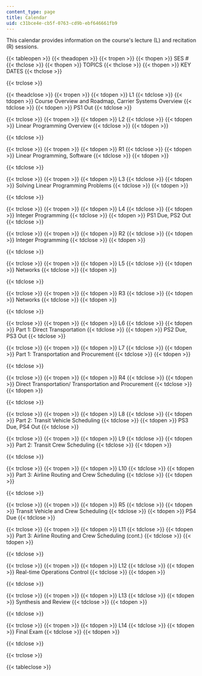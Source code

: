 ```yaml
---
content_type: page
title: Calendar
uid: c31bce4e-cb5f-0763-cd9b-ebf646661fb9
---
```


This calendar provides information on the course's lecture (L) and recitation (R) sessions.

{{< tableopen >}}
{{< theadopen >}}
{{< tropen >}}
{{< thopen >}}
SES #
{{< thclose >}}
{{< thopen >}}
TOPICS
{{< thclose >}}
{{< thopen >}}
KEY DATES
{{< thclose >}}

{{< trclose >}}

{{< theadclose >}}
{{< tropen >}}
{{< tdopen >}}
L1
{{< tdclose >}}
{{< tdopen >}}
Course Overview and Roadmap, Carrier Systems Overview
{{< tdclose >}}
{{< tdopen >}}
PS1 Out
{{< tdclose >}}

{{< trclose >}}
{{< tropen >}}
{{< tdopen >}}
L2
{{< tdclose >}}
{{< tdopen >}}
Linear Programming Overview
{{< tdclose >}}
{{< tdopen >}}

{{< tdclose >}}

{{< trclose >}}
{{< tropen >}}
{{< tdopen >}}
R1
{{< tdclose >}}
{{< tdopen >}}
Linear Programming, Software
{{< tdclose >}}
{{< tdopen >}}

{{< tdclose >}}

{{< trclose >}}
{{< tropen >}}
{{< tdopen >}}
L3
{{< tdclose >}}
{{< tdopen >}}
Solving Linear Programming Problems
{{< tdclose >}}
{{< tdopen >}}

{{< tdclose >}}

{{< trclose >}}
{{< tropen >}}
{{< tdopen >}}
L4
{{< tdclose >}}
{{< tdopen >}}
Integer Programming
{{< tdclose >}}
{{< tdopen >}}
PS1 Due, PS2 Out
{{< tdclose >}}

{{< trclose >}}
{{< tropen >}}
{{< tdopen >}}
R2
{{< tdclose >}}
{{< tdopen >}}
Integer Programming
{{< tdclose >}}
{{< tdopen >}}

{{< tdclose >}}

{{< trclose >}}
{{< tropen >}}
{{< tdopen >}}
L5
{{< tdclose >}}
{{< tdopen >}}
Networks
{{< tdclose >}}
{{< tdopen >}}

{{< tdclose >}}

{{< trclose >}}
{{< tropen >}}
{{< tdopen >}}
R3
{{< tdclose >}}
{{< tdopen >}}
Networks
{{< tdclose >}}
{{< tdopen >}}

{{< tdclose >}}

{{< trclose >}}
{{< tropen >}}
{{< tdopen >}}
L6
{{< tdclose >}}
{{< tdopen >}}
Part 1: Direct Transportation
{{< tdclose >}}
{{< tdopen >}}
PS2 Due, PS3 Out
{{< tdclose >}}

{{< trclose >}}
{{< tropen >}}
{{< tdopen >}}
L7
{{< tdclose >}}
{{< tdopen >}}
Part 1: Transportation and Procurement
{{< tdclose >}}
{{< tdopen >}}

{{< tdclose >}}

{{< trclose >}}
{{< tropen >}}
{{< tdopen >}}
R4
{{< tdclose >}}
{{< tdopen >}}
Direct Transportation/ Transportation and Procurement
{{< tdclose >}}
{{< tdopen >}}

{{< tdclose >}}

{{< trclose >}}
{{< tropen >}}
{{< tdopen >}}
L8
{{< tdclose >}}
{{< tdopen >}}
Part 2: Transit Vehicle Scheduling
{{< tdclose >}}
{{< tdopen >}}
PS3 Due, PS4 Out
{{< tdclose >}}

{{< trclose >}}
{{< tropen >}}
{{< tdopen >}}
L9
{{< tdclose >}}
{{< tdopen >}}
Part 2: Transit Crew Scheduling
{{< tdclose >}}
{{< tdopen >}}

{{< tdclose >}}

{{< trclose >}}
{{< tropen >}}
{{< tdopen >}}
L10
{{< tdclose >}}
{{< tdopen >}}
Part 3: Airline Routing and Crew Scheduling
{{< tdclose >}}
{{< tdopen >}}

{{< tdclose >}}

{{< trclose >}}
{{< tropen >}}
{{< tdopen >}}
R5
{{< tdclose >}}
{{< tdopen >}}
Transit Vehicle and Crew Scheduling
{{< tdclose >}}
{{< tdopen >}}
PS4 Due
{{< tdclose >}}

{{< trclose >}}
{{< tropen >}}
{{< tdopen >}}
L11
{{< tdclose >}}
{{< tdopen >}}
Part 3: Airline Routing and Crew Scheduling (cont.)
{{< tdclose >}}
{{< tdopen >}}

{{< tdclose >}}

{{< trclose >}}
{{< tropen >}}
{{< tdopen >}}
L12
{{< tdclose >}}
{{< tdopen >}}
Real-time Operations Control
{{< tdclose >}}
{{< tdopen >}}

{{< tdclose >}}

{{< trclose >}}
{{< tropen >}}
{{< tdopen >}}
L13
{{< tdclose >}}
{{< tdopen >}}
Synthesis and Review
{{< tdclose >}}
{{< tdopen >}}

{{< tdclose >}}

{{< trclose >}}
{{< tropen >}}
{{< tdopen >}}
L14
{{< tdclose >}}
{{< tdopen >}}
Final Exam
{{< tdclose >}}
{{< tdopen >}}

{{< tdclose >}}

{{< trclose >}}

{{< tableclose >}}